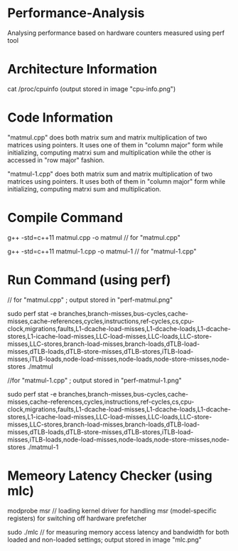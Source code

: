 # Performance-Analysis
Analysing performance based on hardware counters measured using perf tool

# Architecture Information
cat /proc/cpuinfo (output stored in image "cpu-info.png")

# Code Information
"matmul.cpp" does both matrix sum and matrix multiplication of two matrices using pointers. It uses one of them in "column major" form while initializing, computing matrxi sum and multiplication while the other is accessed in "row major" fashion. <br/>

"matmul-1.cpp" does both matrix sum and matrix multiplication of two matrices using pointers. It uses both of them in "column major" form while initializing, computing matrxi sum and multiplication.

# Compile Command
g++ -std=c++11 matmul.cpp -o matmul      // for "matmul.cpp" <br/>

g++ -std=c++11 matmul-1.cpp -o matmul-1  // for "matmul-1.cpp" <br/>


# Run Command (using perf)
// for "matmul.cpp" ; output stored in "perf-matmul.png" <br/>

sudo perf stat -e branches,branch-misses,bus-cycles,cache-misses,cache-references,cycles,instructions,ref-cycles,cs,cpu-clock,migrations,faults,L1-dcache-load-misses,L1-dcache-loads,L1-dcache-stores,L1-icache-load-misses,LLC-load-misses,LLC-loads,LLC-store-misses,LLC-stores,branch-load-misses,branch-loads,dTLB-load-misses,dTLB-loads,dTLB-store-misses,dTLB-stores,iTLB-load-misses,iTLB-loads,node-load-misses,node-loads,node-store-misses,node-stores ./matmul  <br/>


//for "matmul-1.cpp" ; output stored in "perf-matmul-1.png" <br/>

sudo perf stat -e branches,branch-misses,bus-cycles,cache-misses,cache-references,cycles,instructions,ref-cycles,cs,cpu-clock,migrations,faults,L1-dcache-load-misses,L1-dcache-loads,L1-dcache-stores,L1-icache-load-misses,LLC-load-misses,LLC-loads,LLC-store-misses,LLC-stores,branch-load-misses,branch-loads,dTLB-load-misses,dTLB-loads,dTLB-store-misses,dTLB-stores,iTLB-load-misses,iTLB-loads,node-load-misses,node-loads,node-store-misses,node-stores ./matmul-1 <br/>


# Memeory Latency Checker (using mlc) 
modprobe msr // loading kernel driver for handling msr (model-specific registers) for switching off hardware prefetcher <br/>

sudo ./mlc // for measuring memory access latency and bandwidth for both loaded and non-loaded settings; output stored in image "mlc.png"


